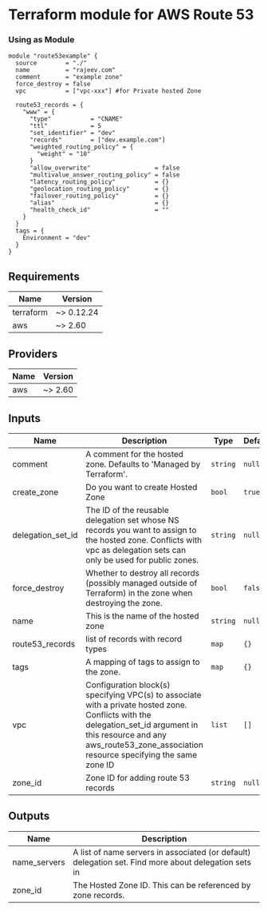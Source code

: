 # Terraform module for AWS Route 53

### Using as Module

```hcl
module "route53example" {
  source        = "./"
  name          = "rajeev.com"
  comment       = "example zone"
  force_destroy = false
  vpc           = ["vpc-xxx"] #for Private hosted Zone

  route53_records = {
    "www" = {
      "type"           = "CNAME"
      "ttl"            = 5
      "set_identifier" = "dev"
      "records"        = ["dev.example.com"]
      "weighted_routing_policy" = {
        "weight" = "10"
      }
      "allow_overwrite"                  = false
      "multivalue_answer_routing_policy" = false
      "latency_routing_policy"           = {}
      "geolocation_routing_policy"       = {}
      "failover_routing_policy"          = {}
      "alias"                            = {}
      "health_check_id"                  = ""
    }
  }
  tags = {
    Environment = "dev"
  }
}

```

<!-- BEGINNING OF PRE-COMMIT-TERRAFORM DOCS HOOK -->
## Requirements

| Name | Version |
|------|---------|
| terraform | ~> 0.12.24 |
| aws | ~> 2.60 |

## Providers

| Name | Version |
|------|---------|
| aws | ~> 2.60 |

## Inputs

| Name | Description | Type | Default | Required |
|------|-------------|------|---------|:--------:|
| comment | A comment for the hosted zone. Defaults to 'Managed by Terraform'. | `string` | `null` | no |
| create\_zone | Do you want to create Hosted Zone | `bool` | `true` | no |
| delegation\_set\_id | The ID of the reusable delegation set whose NS records you want to assign to the hosted zone. Conflicts with vpc as delegation sets can only be used for public zones. | `string` | `null` | no |
| force\_destroy | Whether to destroy all records (possibly managed outside of Terraform) in the zone when destroying the zone. | `bool` | `false` | no |
| name | This is the name of the hosted zone | `string` | `null` | no |
| route53\_records | list of records with record types | `map` | `{}` | no |
| tags | A mapping of tags to assign to the zone. | `map` | `{}` | no |
| vpc | Configuration block(s) specifying VPC(s) to associate with a private hosted zone. Conflicts with the delegation\_set\_id argument in this resource and any aws\_route53\_zone\_association resource specifying the same zone ID | `list` | `[]` | no |
| zone\_id | Zone ID for adding route 53 records | `string` | `null` | no |

## Outputs

| Name | Description |
|------|-------------|
| name\_servers | A list of name servers in associated (or default) delegation set. Find more about delegation sets in |
| zone\_id | The Hosted Zone ID. This can be referenced by zone records. |

<!-- END OF PRE-COMMIT-TERRAFORM DOCS HOOK -->
